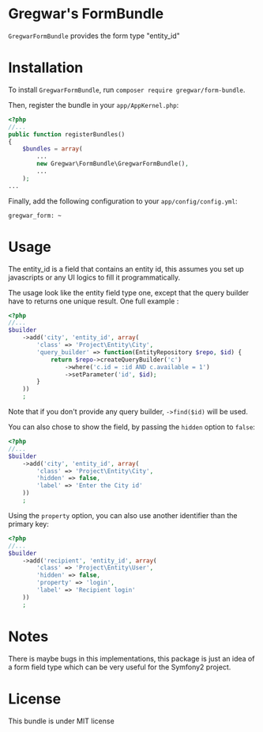 Gregwar's FormBundle
=====================

`GregwarFormBundle` provides the form type "entity_id"

Installation
============

To install `GregwarFormBundle`, run `composer require gregwar/form-bundle`.

Then, register the bundle in your `app/AppKernel.php`:

```php
<?php
//...
public function registerBundles()
{
    $bundles = array(
        ...
        new Gregwar\FormBundle\GregwarFormBundle(),
        ...
    );
...
```

Finally, add the following configuration to your `app/config/config.yml`:

    gregwar_form: ~

Usage
=====

The entity_id is a field that contains an entity id, this assumes you set up
javascripts or any UI logics to fill it programmatically.

The usage look like the entity field type one, except that the query builder have
to returns one unique result. One full example :

```php
<?php
//...
$builder
    ->add('city', 'entity_id', array(
        'class' => 'Project\Entity\City',
        'query_builder' => function(EntityRepository $repo, $id) {
            return $repo->createQueryBuilder('c')
                ->where('c.id = :id AND c.available = 1')
                ->setParameter('id', $id);
        }
    ))
    ;
```

Note that if you don't provide any query builder, `->find($id)` will be used.

You can also chose to show the field, by passing the `hidden` option to `false`:

```php
<?php
//...
$builder
    ->add('city', 'entity_id', array(
        'class' => 'Project\Entity\City',
        'hidden' => false,
        'label' => 'Enter the City id'
    ))
    ;
```

Using the `property` option, you can also use another identifier than the primary
key:

```php
<?php
//...
$builder
    ->add('recipient', 'entity_id', array(
        'class' => 'Project\Entity\User',
        'hidden' => false,
        'property' => 'login',
        'label' => 'Recipient login'
    ))
    ;
```

Notes
=====

There is maybe bugs in this implementations, this package is just an idea of a form
field type which can be very useful for the Symfony2 project.

License
=======

This bundle is under MIT license
